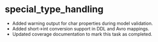 # special_type_handling
- Added warning output for char properties during model validation.
- Added short->int conversion support in DDL and Avro mappings.
- Updated coverage documentation to mark this task as completed.
